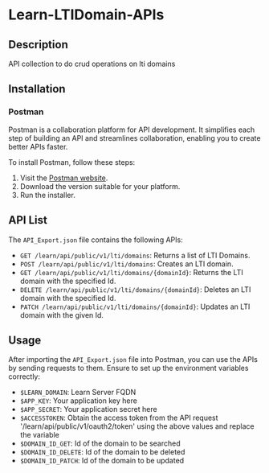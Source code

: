 # Learn-LTIDomain-APIs

## Description

API collection to do crud operations on lti domains

## Installation

### Postman

Postman is a collaboration platform for API development. It simplifies each step of building an API and streamlines collaboration, enabling you to create better APIs faster.

To install Postman, follow these steps:

1. Visit the [Postman website](https://www.postman.com/downloads/).
2. Download the version suitable for your platform.
3. Run the installer.

## API List

The `API_Export.json` file contains the following APIs:

- `GET /learn/api/public/v1/lti/domains`: Returns a list of LTI Domains.
- `POST /learn/api/public/v1/lti/domains`: Creates an LTI domain.
- `GET /learn/api/public/v1/lti/domains/{domainId}`: Returns the LTI domain with the specified Id.
- `DELETE /learn/api/public/v1/lti/domains/{domainId}`: Deletes an LTI domain with the specified Id.
- `PATCH /learn/api/public/v1/lti/domains/{domainId}`: Updates an LTI domain with the given Id.

## Usage

After importing the `API_Export.json` file into Postman, you can use the APIs by sending requests to them. Ensure to set up the environment variables correctly:

- `$LEARN_DOMAIN`: Learn Server FQDN
- `$APP_KEY`: Your application key here
- `$APP_SECRET`: Your application secret here
- `$ACCESSTOKEN`: Obtain the access token from the API request '/learn/api/public/v1/oauth2/token' using the above values and replace the variable
- `$DOMAIN_ID_GET`: Id of the domain to be searched
- `$DOMAIN_ID_DELETE`: Id of the domain to be deleted
- `$DOMAIN_ID_PATCH`: Id of the domain to be updated
